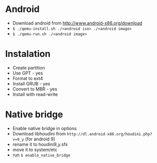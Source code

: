 # Android
- Download android from http://www.android-x86.org/download
- `$ ./qemu-install.sh ./<android iso> ./<android image>`
- `$ ./qemu-run.sh ./<android image>`

# Instalation 
- Create partition
- Use GPT - yes
- Format to ext4
- Install GRUB - yes
- Convert to MBR - yes
- Install with read-write

# Native bridge
- Enable native bridge in options 
- Download libhoudini from `http://dl.android-x86.org/houdini.php?v=9_y` (for android 9)
- rename it to houdini9_y.sfs
- move it to system/etc
- run `$ enable_native_bridge`